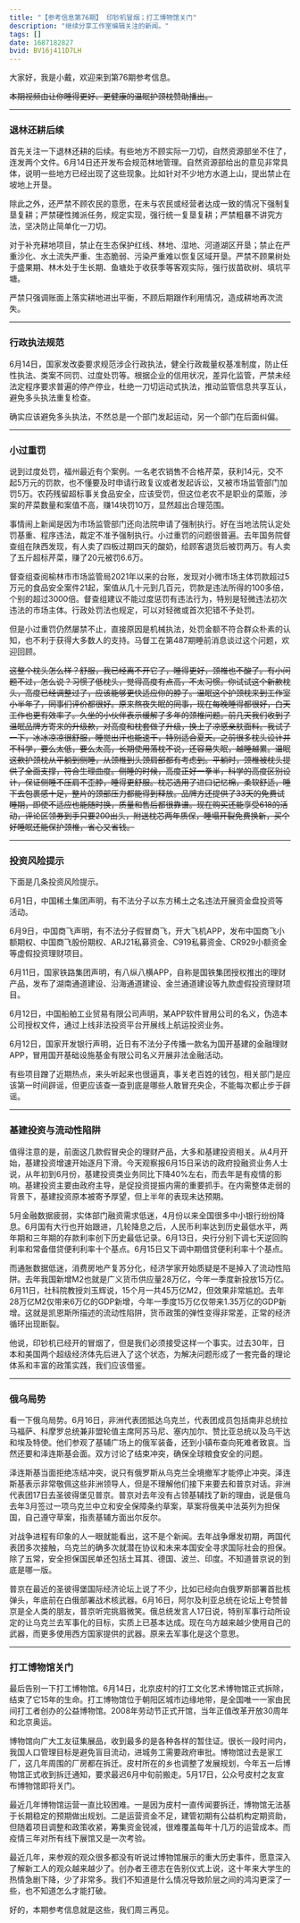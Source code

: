 ```yaml
---
title: "【参考信息第76期】 印钞机冒烟；打工博物馆关门"
description: "继续分享工作室编辑关注的新闻。"
tags: []
date: 1687182827
bvid: BV16j411D7LH
---
```

大家好，我是小戴，欢迎来到第76期参考信息。

~~本期视频由让你睡得更好、更健康的温眠护颈枕赞助播出。~~

---

### 退林还耕后续

首先关注一下退林还耕的后续。有些地方不顾实际一刀切，自然资源部坐不住了，连发两个文件。6月14日还开发布会规范林地管理。自然资源部给出的意见非常具体，说明一些地方已经出现了这些现象。比如针对不少地方水道上山，提出禁止在坡地上开垦。

除此之外，还严禁不顾农民的意愿，在未与农民或经营者达成一致的情况下强制复垦复耕；严禁硬性摊派任务，规定实现，强行统一复垦复耕；严禁粗暴不讲究方法，坚决防止简单化一刀切。

对于补充耕地项目，禁止在生态保护红线、林地、湿地、河道湖区开垦；禁止在严重沙化、水土流失严重、生态脆弱、污染严重难以恢复区域开垦。严禁不顾果树处于盛果期、林木处于生长期、鱼塘处于收获季等客观实际，强行拔苗砍树、填坑平塘。

严禁只强调账面上落实耕地进出平衡，不顾后期跟作利用情况，造成耕地再次流失。

---

### 行政执法规范

6月14日，国家发改委要求规范涉企行政执法，健全行政裁量权基准制度，防止任性执法、类案不同罚、过度处罚等。根据企业的信用状况，差异化监管，严禁未经法定程序要求普遍的停产停业，杜绝一刀切运动式执法，推动监管信息共享互认，避免多头执法重复检查。

确实应该避免多头执法，不然总是一个部门发起运动，另一个部门在后面纠偏。

---

### 小过重罚

说到过度处罚，福州最近有个案例。一名老农销售不合格芹菜，获利14元，交不起5万元的罚款，也不懂要及时申请行政复议或者发起诉讼，又被市场监管部门加罚5万。农药残留超标事关食品安全，应该受罚，但这位老农不是职业的菜贩，涉案的芹菜数量和案值不高，赚14块罚10万，显然超出合理范围。

事情闹上新闻是因为市场监管部门还向法院申请了强制执行。好在当地法院认定处罚基重、程序违法，裁定不准予强制执行。小过重罚的问题很普遍。去年国务院督查组在陕西发现，有人卖了四板过期四天的酸奶，给顾客退货后被罚两万。有人卖了五斤超标芹菜，赚了20元被罚6.6万。

督查组查阅榆林市市场监管局2021年以来的台账，发现对小微市场主体罚款超过5万元的食品安全案件21起，案值从几十元到几百元，罚款是违法所得的100多倍，个别的超过3000倍。督查组建议不能过度惩罚有违法行为，特别是轻微违法初次违法的市场主体。行政处罚法也规定，可以对轻微或首次犯错不予处罚。

但是小过重罚仍然屡禁不止，直接原因是机械执法，处罚金额不符合群众朴素的认知，也不利于获得大多数人的支持。马督工在第487期睡前消息谈过这个问题，欢迎回顾。

~~这整个枕头怎么样？舒服，我已经离不开它了，睡得更好，颈椎也不酸了。有小问题不过，怎么说？习惯了低枕头，觉得高度有点高，不太习惯。你试试这个新款枕头，高度已经调整过了，应该能够更快适应你的脖子。温眠这个护颈枕来到工作室小半年了，同事们评价都很好。原来熬夜失眠的同事，现在每晚睡得都很好，白天工作也更有效率了。久坐的小伙伴表示缓解了多年的颈椎问题。前几天我们收到了温眠品牌方寄来的升级款，对高度和枕套做了升级，换上了凉感亲肤面料。我试了一下，冰冰凉凉很舒服，睡觉出汗也能速干，特别适合夏天。之前很多枕头设计并不科学，要么太低，要么太高，长期使用落枕不说，还容易失眠，越睡越累。温眠这款护颈枕从平躺到侧睡，从颈椎到头颈肩部都有考虑到。平躺时，颈椎被枕头提供了全面支撑，符合生理曲度。侧睡的时候，高度正好一拳半，科学的高度区别设计，保证侧睡不压肩不歪脖，睡得更舒服。枕芯选用了进口记忆棉，柔软舒适，睡下去包裹感十足，整片的颈部压力都能得到释放。品牌方还提供了33天的免费试睡期，即使不适应也能随时换，质量和售后都很靠谱。现在购买还能享受618的活动，评论区领券到手只要200出头，附送枕芯两年质保，睡塌开裂免费换新，买个好睡眠还能保护颈椎，省心又省钱。~~

---

### 投资风险提示

下面是几条投资风险提示。

6月1日，中国稀土集团声明，有不法分子以东方稀土之名违法开展资金盘投资等活动。

6月9日，中国商飞声明，有不法分子假冒商飞，开大飞机APP，发布中国商飞小额期权、中国商飞股份期权、ARJ21私募资金、C919私募资金、CR929小额资金等虚假投资理财项目。

6月11日，国家铁路集团声明，有八纵八横APP，自称是国铁集团授权推出的理财产品，发布了湖南通道建设、沿海通道建设、金兰通道建设等九款虚假投资理财项目。

6月12日，中国船舶工业贸易有限公司声明，某APP软件冒用公司的名义，伪造本公司授权文件，通过上线非法投资平台开展线上航运投资业务。

6月12日，国家开发银行声明，近日有不法分子传播一款名为国开基建的金融理财APP，冒用国开基础设施基金有限公司名义开展非法金融活动。

有些项目蹭了近期热点，来头听起来也很逼真，事关老百姓的钱包，相关部门是应该第一时间辟谣，但更应该查一查到底是哪些人敢冒充央企，不能每次都止步于辟谣。

---

### 基建投资与流动性陷阱

值得注意的是，前面这几款假冒央企的理财产品，大多和基建投资相关。从4月开始，基建投资增速开始逐月下滑。今天观察报6月15日采访的政府投融资业务人士说，从年初到6月份，基建投资类业务同比下降40%左右，而去年是有疫情的影响。基建投资主要由政府主导，是促投资提振内需的重要抓手。在内需整体走弱的背景下，基建投资原本被寄予厚望，但上半年的表现未达预期。

5月金融数据疲弱，实体部门融资需求低迷，4月份以来全国很多中小银行纷纷降息。6月国有大行也开始跟进，几轮降息之后，人民币利率达到历史最低水平，两年期和三年期的存款利率创下历史最低记录。6月13日，央行分别下调七天逆回购利率和常备借贷便利利率十个基点。6月15日又下调中期借贷便利利率十个基点。

而通胀数据低迷，消费房地产复苏分化，经济学家开始质疑是不是掉入了流动性陷阱。去年我国新增M2也就是广义货币供应量28万亿，今年一季度新投放15万亿。6月11日，社科院教授刘玉辉说，15个月一共45万亿M2，但效果非常尴尬。去年28万亿M2仅带来6万亿的GDP新增，今年一季度15万亿仅带来1.35万亿的GDP新增。这就是凯恩斯所描述的流动性陷阱，货币政策的弹性变得非常差，正常的经济循环出现断裂。

他说，印钞机已经开的冒烟了，但是我们必须接受这样一个事实。过去30年，日本和美国两个超级经济体先后进入了这个状态，为解决问题形成了一套完备的理论体系和丰富的政策实践，我们应该借鉴。

---

### 俄乌局势

看一下俄乌局势。6月16日，非洲代表团抵达乌克兰，代表团成员包括南非总统拉马福萨、科摩罗总统兼非盟轮值主席阿苏马尼、塞内加尔、赞比亚总统以及乌干达和埃及特使。他们参观了基辅广场上的俄军装备，还到小镇布查向死难者致哀。当然还要和泽连斯基会面。双方讨论了结束冲突，确保全球粮食安全的问题。

泽连斯基当面拒绝冻结冲突，说只有俄罗斯从乌克兰全境撤军才能停止冲突。泽连斯基表示非常敬佩这些非洲领导人，但是不理解他们接下来要去和普京对话。非洲代表团17日去圣彼得堡见普京。普京对去年没有占领基辅找了新的理由，说是俄乌去年3月签过一项乌克兰中立和安全保障条约草案，草案将俄美中法英列为担保国，自己遵守草案，指责基辅方面出尔反尔。

对战争进程有印象的人一眼就能看出，这不是个新闻。去年战争爆发初期，两国代表团多次接触，乌克兰的确多次就潜在协议和未来本国安全寻求国际社会的担保。除了五常，安全担保国民单还包括土耳其、德国、波兰、印度。不知道普京说的到底是哪一版。

普京在最近的圣彼得堡国际经济论坛上说了不少，比如已经向白俄罗斯部署首批核弹头，年底前在白俄部署战术核武器。6月16日，阿尔及利亚总统在论坛上夸赞普京是全人类的朋友，普京听完挑眉微笑。俄总统发言人17日说，特别军事行动所设定的让乌克兰去军事化的目标，实质上已基本达成。现在乌方越来越少使用自己的武器，而更多使用西方国家提供的武器。原来去军事化是这个意思。

---

### 打工博物馆关门

最后告别一下打工博物馆。6月14日，北京皮村的打工文化艺术博物馆正式拆除，结束了它15年的生命。打工博物馆位于朝阳区城市边缘地带，是全国唯一一家由民间打工者创办的公益博物馆。2008年劳动节正式开馆，当年正值改革开放30周年和北京奥运。

博物馆向广大工友征集展品，收到最多的是各种各样的暂住证。很长一段时间内，我国人口管理目标是避免盲目流动，进城务工需要政府审批。博物馆过去是家工厂，这几年周围的厂房都在拆迁。皮村所在的乡也调整了发展规划，今年五一后博物馆正式收到拆迁通知，要求最迟6月中旬前搬走。5月17日，公众号皮村之友宣布博物馆即将关门。

最近几年博物馆运营一直比较困难。一是因为皮村一直传闻要拆迁，博物馆无法基于长期稳定的预期做出规划。二是运营资金不足，建管初期有公益机构定期资助，但随着项目调整和政策收紧，筹集资金锐减，很难覆盖每年十几万的运营成本。而疫情三年对所有线下展馆又是一次考验。

最近几年，来参观的观众很多都没有听说过博物馆展示的重大历史事件，愿意深入了解新工人的观众越来越少了。创办者王德志在告别仪式上说，这十年来大学生的热情急剧下降，少了非常多。我们不知道是什么情况导致阶层之间的鸿沟更深了一些，也不知道怎么才能打破。

好的，本期参考信息就是这些，我们周三再见。

